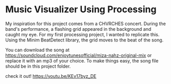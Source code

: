 # Music Visualizer Using Processing

My inspiration for this project comes from a CHVRCHES concert. During the band's performance, a flashing grid appeared in the background and caught my eye. For my first processing project, I wanted to replicate this. Using the Minim BeatDetect library, the grid moves to the beat of the song.

You can download the song at https://soundcloud.com/enjoytunesofficial/miza-nahz-original-mix or replace it with an mp3 of your choice. To make things easy, the song file should be in this project folder. 

check it out! https://youtu.be/KEv17byz_DE
